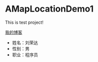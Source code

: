 # AMapLocationDemo1
This is test project!
    


[我的博客](http://www.baidu.com "提示")

* 姓名：刘荣达
* 性别：男
* 职业：程序员
